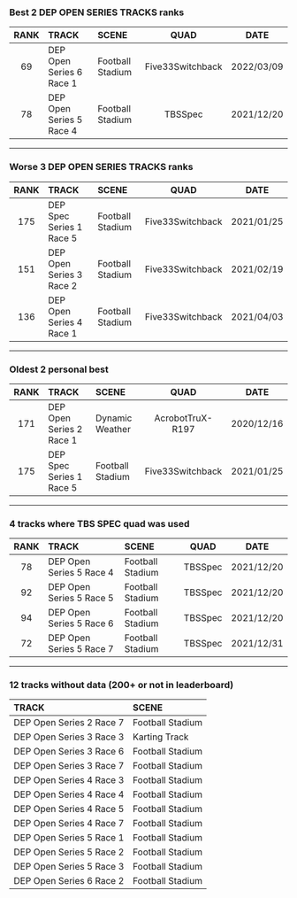### Best 2 DEP OPEN SERIES TRACKS ranks
|RANK|TRACK|SCENE|QUAD|DATE|
|:---:|:---|:---|:---:|:---:|
|69|DEP Open Series 6 Race 1|Football Stadium|Five33Switchback|2022/03/09|
|78|DEP Open Series 5 Race 4|Football Stadium|TBSSpec|2021/12/20|
---
### Worse 3 DEP OPEN SERIES TRACKS ranks
|RANK|TRACK|SCENE|QUAD|DATE|
|:---:|:---|:---|:---:|:---:|
|175|DEP Spec Series 1 Race 5|Football Stadium|Five33Switchback|2021/01/25|
|151|DEP Open Series 3 Race 2|Football Stadium|Five33Switchback|2021/02/19|
|136|DEP Open Series 4 Race 1|Football Stadium|Five33Switchback|2021/04/03|
---
### Oldest 2 personal best
|RANK|TRACK|SCENE|QUAD|DATE|
|:---:|:---|:---|:---:|:---:|
|171|DEP Open Series 2 Race 1|Dynamic Weather|AcrobotTruX-R197|2020/12/16|
|175|DEP Spec Series 1 Race 5|Football Stadium|Five33Switchback|2021/01/25|
---
### 4 tracks where TBS SPEC quad was used
|RANK|TRACK|SCENE|QUAD|DATE|
|:---:|:---|:---|:---:|:---:|
|78|DEP Open Series 5 Race 4|Football Stadium|TBSSpec|2021/12/20|
|92|DEP Open Series 5 Race 5|Football Stadium|TBSSpec|2021/12/20|
|94|DEP Open Series 5 Race 6|Football Stadium|TBSSpec|2021/12/20|
|72|DEP Open Series 5 Race 7|Football Stadium|TBSSpec|2021/12/31|
---
### 12 tracks without data (200+ or not in leaderboard)
|TRACK|SCENE|
|:---|:---|
|DEP Open Series 2 Race 7|Football Stadium|
|DEP Open Series 3 Race 3|Karting Track|
|DEP Open Series 3 Race 6|Football Stadium|
|DEP Open Series 3 Race 7|Football Stadium|
|DEP Open Series 4 Race 3|Football Stadium|
|DEP Open Series 4 Race 4|Football Stadium|
|DEP Open Series 4 Race 5|Football Stadium|
|DEP Open Series 4 Race 7|Football Stadium|
|DEP Open Series 5 Race 1|Football Stadium|
|DEP Open Series 5 Race 2|Football Stadium|
|DEP Open Series 5 Race 3|Football Stadium|
|DEP Open Series 6 Race 2|Football Stadium|
